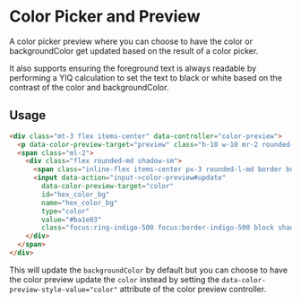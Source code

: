 # Color Picker and Preview

A color picker preview where you can choose to have the color or backgroundColor get updated based on the result of a color picker.

It also supports ensuring the foreground text is always readable by performing a YIQ calculation to set the text to black or white based on the contrast of the color and backgroundColor.

## Usage

```html
<div class="mt-3 flex items-center" data-controller="color-preview">
  <p data-color-preview-target="preview" class="h-10 w-10 mr-2 rounded-full text-2xl text-white text-center" style="background-color: #ba1e03; color: #fff; padding-top: 1px;">A</p>
  <span class="ml-2">
    <div class="flex rounded-md shadow-sm">
      <span class="inline-flex items-center px-3 rounded-l-md border border-r-0 border-gray-300 bg-gray-50 text-gray-500">#</span>
      <input data-action="input->color-preview#update"
        data-color-preview-target="color"
        id="hex_color_bg"
        name="hex_color_bg"
        type="color"
        value="#ba1e03"
        class="focus:ring-indigo-500 focus:border-indigo-500 block shadow-sm sm:text-sm border-gray-300 flex-1 rounded-r-md mt-0 w-24 h-8 px-1 py-1 border" />
    </div>
  </span>
</div>
```

This will update the `backgroundColor` by default but you can choose to have the color preview update the `color` instead by setting the `data-color-preview-style-value="color"` attribute of the color preview controller.